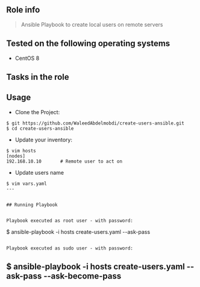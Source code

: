 ## Role info

> Ansible Playbook to create local users on remote servers


## Tested on the following operating systems

- CentOS 8

## Tasks in the role


## Usage

- Clone the Project:

```
$ git https://github.com/WaleedAbdelmobdi/create-users-ansible.git
$ cd create-users-ansible
```

- Update your inventory:

```
$ vim hosts
[nodes]
192.168.10.10       # Remote user to act on
```

- Update users name 

```
$ vim vars.yaml
---


## Running Playbook


Playbook executed as root user - with password:

```
$ ansible-playbook -i hosts create-users.yaml  --ask-pass
```

Playbook executed as sudo user - with password:

```
$ ansible-playbook -i hosts create-users.yaml --ask-pass --ask-become-pass
---

